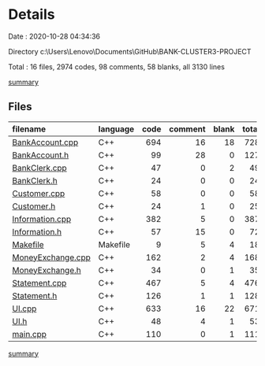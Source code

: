 # Details

Date : 2020-10-28 04:34:36

Directory c:\Users\Lenovo\Documents\GitHub\BANK-CLUSTER3-PROJECT

Total : 16 files,  2974 codes, 98 comments, 58 blanks, all 3130 lines

[summary](results.md)

## Files
| filename | language | code | comment | blank | total |
| :--- | :--- | ---: | ---: | ---: | ---: |
| [BankAccount.cpp](/BankAccount.cpp) | C++ | 694 | 16 | 18 | 728 |
| [BankAccount.h](/BankAccount.h) | C++ | 99 | 28 | 0 | 127 |
| [BankClerk.cpp](/BankClerk.cpp) | C++ | 47 | 0 | 2 | 49 |
| [BankClerk.h](/BankClerk.h) | C++ | 24 | 0 | 0 | 24 |
| [Customer.cpp](/Customer.cpp) | C++ | 58 | 0 | 0 | 58 |
| [Customer.h](/Customer.h) | C++ | 24 | 1 | 0 | 25 |
| [Information.cpp](/Information.cpp) | C++ | 382 | 5 | 0 | 387 |
| [Information.h](/Information.h) | C++ | 57 | 15 | 0 | 72 |
| [Makefile](/Makefile) | Makefile | 9 | 5 | 4 | 18 |
| [MoneyExchange.cpp](/MoneyExchange.cpp) | C++ | 162 | 2 | 4 | 168 |
| [MoneyExchange.h](/MoneyExchange.h) | C++ | 34 | 0 | 1 | 35 |
| [Statement.cpp](/Statement.cpp) | C++ | 467 | 5 | 4 | 476 |
| [Statement.h](/Statement.h) | C++ | 126 | 1 | 1 | 128 |
| [UI.cpp](/UI.cpp) | C++ | 633 | 16 | 22 | 671 |
| [UI.h](/UI.h) | C++ | 48 | 4 | 1 | 53 |
| [main.cpp](/main.cpp) | C++ | 110 | 0 | 1 | 111 |

[summary](results.md)